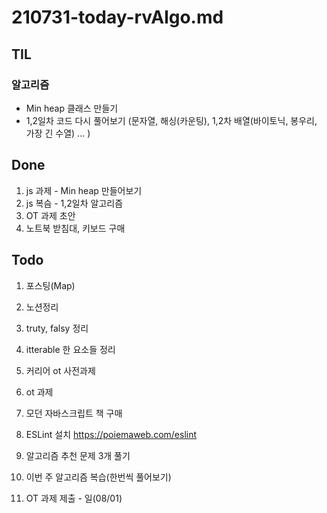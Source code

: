 # 210731-today-rvAlgo.md

## TIL

### 알고리즘

- Min heap 클래스 만들기
- 1,2일차 코드 다시 풀어보기 (문자열, 해싱(카운팅), 1,2차 배열(바이토닉, 봉우리, 가장 긴 수열) ... )

## Done

1. js 과제 - Min heap 만들어보기
2. js 복슴 - 1,2일차 알고리즘
3. OT 과제 초안
4. 노트북 받침대, 키보드 구매

## Todo

1. 포스팅(Map)
2. 노션정리

3. truty, falsy 정리
4. itterable 한 요소들 정리
5. 커리어 ot 사전과제
6. ot 과제
7. 모던 자바스크립트 책 구매

8. ESLint 설치 https://poiemaweb.com/eslint

9. 알고리즘 추천 문제 3개 풀기
10. 이번 주 알고리즘 복습(한번씩 풀어보기)
11. OT 과제 제출 - 일(08/01)
